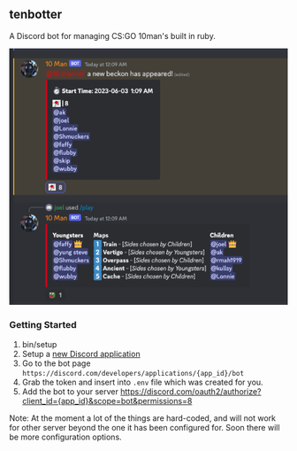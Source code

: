 ## tenbotter

A Discord bot for managing CS:GO 10man's built in ruby.

![Screenshot of the bot's messages](demo.png)

### Getting Started

1. bin/setup
2. Setup a [new Discord application](https://discord.com/developers/applications)
3. Go to the bot page `https://discord.com/developers/applications/{app_id}/bot`
4. Grab the token and insert into `.env` file which was created for you.
5. Add the bot to your server https://discord.com/oauth2/authorize?client_id={app_id}&scope=bot&permissions=8

Note: At the moment a lot of the things are hard-coded, and will not work for other server beyond the one it has been configured for. Soon there will be more configuration options.